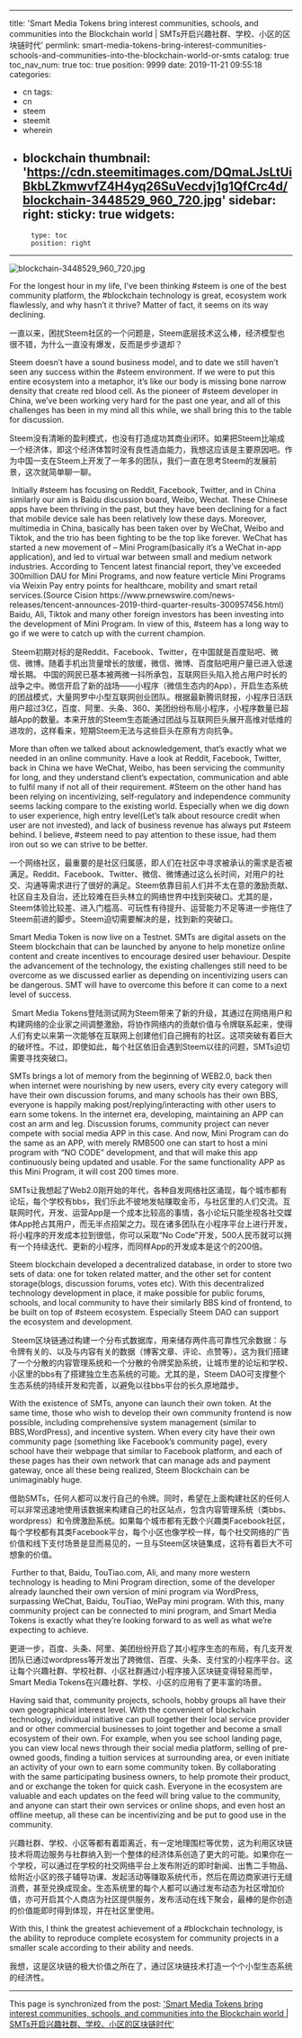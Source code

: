 
---
title: 'Smart Media Tokens bring interest communities, schools, and communities into the Blockchain world | SMTs开启兴趣社群、学校、小区的区块链时代'
permlink: smart-media-tokens-bring-interest-communities-schools-and-communities-into-the-blockchain-world-or-smts
catalog: true
toc_nav_num: true
toc: true
position: 9999
date: 2019-11-21 09:55:18
categories:
- cn
tags:
- cn
- steem
- steemit
- wherein
- blockchain
thumbnail: 'https://cdn.steemitimages.com/DQmaLJsLtUiBkbLZkmwvfZ4H4yq26SuVecdvj1g1QfCrc4d/blockchain-3448529_960_720.jpg'
sidebar:
    right:
        sticky: true
widgets:
    -
        type: toc
        position: right
---


![blockchain-3448529_960_720.jpg](https://cdn.steemitimages.com/DQmaLJsLtUiBkbLZkmwvfZ4H4yq26SuVecdvj1g1QfCrc4d/blockchain-3448529_960_720.jpg)
<p>For the longest hour in my life, I’ve been thinking #steem is one of the best community platform, the #blockchain technology is great, ecosystem work flawlessly, and why hasn’t it thrive? Matter of fact, it seems on its way declining. &nbsp;&nbsp;</p>
<p>一直以来，困扰Steem社区的一个问题是，Steem底层技术这么棒，经济模型也很不错，为什么一直没有爆发，反而是步步退却？ &nbsp;&nbsp;</p>
<p>Steem doesn’t have a sound business model, and to date we still haven’t seen any success within the #steem environment. If we were to put this entire ecosystem into a metaphor, it’s like our body is missing bone narrow density that create red blood cell. As the pioneer of #steem developer in China, we’ve been working very hard for the past one year, and all of this challenges has been in my mind all this while, we shall bring this to the table for discussion. &nbsp;&nbsp;&nbsp;&nbsp;</p>
<p>Steem没有清晰的盈利模式，也没有打造成功其商业闭环。如果把Steem比喻成一个经济体，即这个经济体暂时没有良性造血能力，我想这应该是主要原因吧。作为中国一支在Steem上开发了一年多的团队，我们一直在思考Steem的发展前景，这次就简单聊一聊。 &nbsp;</p>
<p>&nbsp;Initially #steem has focusing on Reddit, Facebook, Twitter, and in China similarly our aim is Baidu discussion board, Weibo, Wechat. These Chinese apps have been thriving in the past, but they have been declining for a fact that mobile device sale has been relatively low these days. Moreover, multimedia in China, basically has been taken over by WeChat, Weibo and Tiktok, and the trio has been fighting to be the top like forever. WeChat has started a new movement of – Mini Program(basically it’s a WeChat in-app application), and led to virtual war between small and medium network industries. According to Tencent latest financial report, they’ve exceeded 300million DAU for Mini Programs, and now feature verticle Mini Programs via Weixin Pay entry points for healthcare, mobility and smart retail services.(Source Cision https://www.prnewswire.com/news-releases/tencent-announces-2019-third-quarter-results-300957456.html) Baidu, Ali, Tiktok and many other foreign investors has been investing into the development of Mini Program. In view of this, #steem has a long way to go if we were to catch up with the current champion. &nbsp;</p>
<p>&nbsp;Steem初期对标的是Reddit、Facebook、Twitter，在中国就是百度贴吧、微信、微博。随着手机出货量增长的放缓，微信、微博、百度贴吧用户量已进入低速增长期。 中国的网民已基本被两微一抖所承包，互联网巨头陷入抢占用户时长的战争之中。微信开启了新的战场——小程序（微信生态内的App），开启生态系统的团战模式，大量网罗中小型互联网创业团队。根据最新腾讯财报，小程序日活跃用户超过3亿，百度、阿里、头条、360、美团纷纷布局小程序，小程序数量已超越App的数量。本来开放的Steem生态能通过团战与互联网巨头展开高维对低维的进攻的，这样看来，短期Steem无法与这些巨头在原有方向抗争。 &nbsp;&nbsp;&nbsp;</p>
<p>More than often we talked about acknowledgement, that’s exactly what we needed in an online community. Have a look at Reddit, Facebook, Twitter, back in China we have WeChat, Weibo, has been servicing the community for long, and they understand client’s expectation, communication and able to fulfil many if not all of their requirement. #Steem on the other hand has been relying on incentivizing, self-regulatory and independence community seems lacking compare to the existing world. Especially when we dig down to user experience, high entry level(Let’s talk about resource credit when user are not invested), and lack of business revenue has always put #steem behind. I believe, #steem need to pay attention to these issue, had them iron out so we can strive to be better. &nbsp;&nbsp;</p>
<p>一个网络社区，最重要的是社区归属感，即人们在社区中寻求被承认的需求是否被满足。Reddit、Facebook、Twitter、微信、微博通过这么长时间，对用户的社交、沟通等需求进行了很好的满足。Steem依靠目前人们并不太在意的激励贡献、社区自主及自治，还比较难在巨头林立的网络世界中找到突破口。尤其的是，Steem体验比较差、进入门槛高、可玩性有待提升、运营能力不足等进一步拖住了Steem前进的脚步。Steem迫切需要解决的是，找到新的突破口。 &nbsp;&nbsp;</p>
<p>Smart Media Token is now live on a Testnet. SMTs are digital assets on the Steem blockchain that can be launched by anyone to help monetize online content and create incentives to encourage desired user behaviour. Despite the advancement of the technology, the existing challenges still need to be overcome as we discussed earlier as depending on incentivizing users can be dangerous. SMT will have to overcome this before it can come to a next level of success. &nbsp;</p>
<p>&nbsp;Smart Media Tokens登陆测试网为Steem带来了新的升级，其通过在网络用户和构建网络的企业家之间调整激励，将协作网络内的贡献价值与令牌联系起来，使得人们有史以来第一次能够在互联网上创建他们自己拥有的社区。这项突破有着巨大的破坏性。不过，即使如此，每个社区依旧会遇到Steem以往的问题，SMTs迫切需要寻找突破口。 &nbsp;&nbsp;</p>
<p>SMTs brings a lot of memory from the beginning of WEB2.0, back then when internet were nourishing by new users, every city every category will have their own discussion forums, and many schools has their own BBS, everyone is happily making post/replying/interacting with other users to earn some tokens. In the internet era, developing, maintaining an APP can cost an arm and leg. Discussion forums, community project can never compete with social media APP in this case. And now, Mini Program can do the same as an APP, with merely RMB500 one can start to host a mini program with “NO CODE” development, and that will make this app continuously being updated and usable. For the same functionality APP as this Mini Program, it will cost 200 times more. &nbsp;&nbsp;</p>
<p>SMTs让我想起了Web2.0刚开始的年代，各种自发网络社区涌现，每个城市都有论坛，每个学校有bbs，我们乐此不彼地发帖赚取金币，与社区里的人们交流。互联网时代，开发、运营App是一个成本比较高的事情，各小论坛只能坐视各社交媒体App抢占其用户，而无半点招架之力。现在诸多团队在小程序平台上进行开发，将小程序的开发成本拉到很低，你可以采取“No Code”开发，500人民币就可以拥有一个持续迭代、更新的小程序，而同样App的开发成本是这个的200倍。 &nbsp;&nbsp;</p>
<p>Steem blockchain developed a decentralized database, in order to store two sets of data: one for token related matter, and the other set for content storage(blogs, discussion forums, votes etc). With this decentralized technology development in place, it make possible for public forums, schools, and local community to have their similarly BBS kind of frontend, to be built on top of #steem ecosystem. Especially Steem DAO can support the ecosystem and development. &nbsp;</p>
<p>&nbsp;Steem区块链通过构建一个分布式数据库，用来储存两件高可靠性冗余数据：与令牌有关的、以及与内容有关的数据（博客文章、评论、点赞等）。这为我们搭建了一个分散的内容管理系统和一个分散的令牌奖励系统，让城市里的论坛和学校、小区里的bbs有了搭建独立生态系统的可能。尤其的是，Steem DAO可支撑整个生态系统的持续开发和完善，以避免以往bbs平台的长久原地踏步。 &nbsp;&nbsp;</p>
<p>With the existence of SMTs, anyone can launch their own token. At the same time, those who wish to develop their own community frontend is now possible, including comprehensive system management (similar to BBS,WordPress), and incentive system. When every city have their own community page (something like Facebook’s community page), every school have their webpage that similar to Facebook platform, and each of these pages has their own network that can manage ads and payment gateway, once all these being realized, Steem Blockchain can be unimaginably huge. &nbsp;&nbsp;</p>
<p>借助SMTs，任何人都可以发行自己的令牌。同时，希望在上面构建社区的任何人可以非常迅速地使用该数据来构建自己的社区站点，包含内容管理系统（类bbs、wordpress）和令牌激励系统。如果每个城市都有无数个兴趣类Facebook社区，每个学校都有其类Facebook平台，每个小区也像学校一样，每个社交网络的广告价值和线下支付场景是显而易见的，一旦与Steem区块链集成，这将有着巨大不可想象的价值。 &nbsp;</p>
<p>&nbsp;Further to that, Baidu, TouTiao.com, Ali, and many more western technology is heading to Mini Program direction, some of the developer already launched their own version of mini program via WordPress, surpassing WeChat, Baidu, TouTiao, WePay mini program. With this, many community project can be connected to mini program, and Smart Media Tokens is exactly what they’re looking forward to as well as what we’re expecting to achieve. &nbsp;&nbsp;&nbsp;</p>
<p>更进一步，百度、头条、阿里、美团纷纷开启了其小程序生态的布局，有几支开发团队已通过wordpress等开发出了跨微信、百度、头条、支付宝的小程序平台。这让每个兴趣社群、学校社群、小区社群通过小程序接入区块链变得轻易而举，Smart Media Tokens在兴趣社群、学校、小区的应用有了更丰富的场景。 &nbsp;&nbsp;</p>
<p>Having said that, community projects, schools, hobby groups all have their own geographical interest level. With the convenient of blockchain technology, individual initiative can pull together their local service provider and or other commercial businesses to joint together and become a small ecosystem of their own. For example, when you see school landing page, you can view local news through their social media platform, selling of pre-owned goods, finding a tuition services at surrounding area, or even initiate an activity of your own to earn some community token. By collaborating with the same participating business owners, to help promote their product, and or exchange the token for quick cash. Everyone in the ecosystem are valuable and each updates on the feed will bring value to the community, and anyone can start their own services or online shops, and even host an offline meetup, all these can be incentivizing and be put to good use in the community. &nbsp;&nbsp;&nbsp;</p>
<p>兴趣社群、学校、小区等都有着距离近，有一定地理围栏等优势，这为利用区块链技术将周边服务与社群纳入到一个整体的经济体系创造了更大的可能。如果你在一个学校，可以通过在学校的社交网络平台上发布附近的即时新闻、出售二手物品、给附近小区的孩子辅导功课、发起活动等赚取系统代币，然后在周边商家进行无缝消费，甚至兑换成现金。生态系统里的每个人都可以通过发布动态为社区增加价值，亦可开启其个人商店为社区提供服务，发布活动在线下聚会，最棒的是你创造的价值能即时得到体现，并在社区里使用。 &nbsp;&nbsp;</p>
<p>With this, I think the greatest achievement of a #blockchain technology, is the ability to reproduce complete ecosystem for community projects in a smaller scale according to their ability and needs. &nbsp;&nbsp;</p>
<p>我想，这是区块链的极大价值之所在了，通过区块链技术打造一个个小型生态系统的经济性。 &nbsp;&nbsp;&nbsp;</p>
</html>

- - -

This page is synchronized from the post: ['Smart Media Tokens bring interest communities, schools, and communities into the Blockchain world | SMTs开启兴趣社群、学校、小区的区块链时代'](https://steemit.com/@iguazi123/smart-media-tokens-bring-interest-communities-schools-and-communities-into-the-blockchain-world-or-smts)
